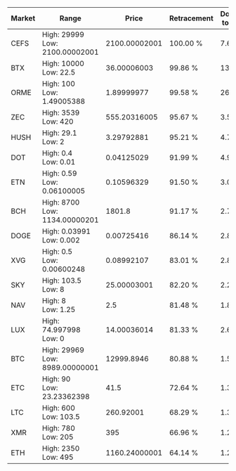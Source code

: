 | Market | Range | Price| Retracement | Doubles to 50% |
| --- | --- | --- | --- | --- |
| CEFS | High: 29999<br />Low: 2100.00002001 | 2100.00002001 | 100.00 % | 7.64 |
| BTX | High: 10000<br />Low: 22.5 | 36.00006003 | 99.86 % | 139.20 |
| ORME | High: 100<br />Low: 1.49005388 | 1.89999977 | 99.58 % | 26.71 |
| ZEC | High: 3539<br />Low: 420 | 555.20316005 | 95.67 % | 3.57 |
| HUSH | High: 29.1<br />Low: 2 | 3.29792881 | 95.21 % | 4.72 |
| DOT | High: 0.4<br />Low: 0.01 | 0.04125029 | 91.99 % | 4.97 |
| ETN | High: 0.59<br />Low: 0.06100005 | 0.10596329 | 91.50 % | 3.07 |
| BCH | High: 8700<br />Low: 1134.00000201 | 1801.8 | 91.17 % | 2.73 |
| DOGE | High: 0.03991<br />Low: 0.002 | 0.00725416 | 86.14 % | 2.89 |
| XVG | High: 0.5<br />Low: 0.00600248 | 0.08992107 | 83.01 % | 2.81 |
| SKY | High: 103.5<br />Low: 8 | 25.00003001 | 82.20 % | 2.23 |
| NAV | High: 8<br />Low: 1.25 | 2.5 | 81.48 % | 1.85 |
| LUX | High: 74.997998<br />Low: 0 | 14.00036014 | 81.33 % | 2.68 |
| BTC | High: 29969<br />Low: 8989.00000001 | 12999.8946 | 80.88 % | 1.50 |
| ETC | High: 90<br />Low: 23.23362398 | 41.5 | 72.64 % | 1.36 |
| LTC | High: 600<br />Low: 103.5 | 260.92001 | 68.29 % | 1.35 |
| XMR | High: 780<br />Low: 205 | 395 | 66.96 % | 1.25 |
| ETH | High: 2350<br />Low: 495 | 1160.24000001 | 64.14 % | 1.23 |
